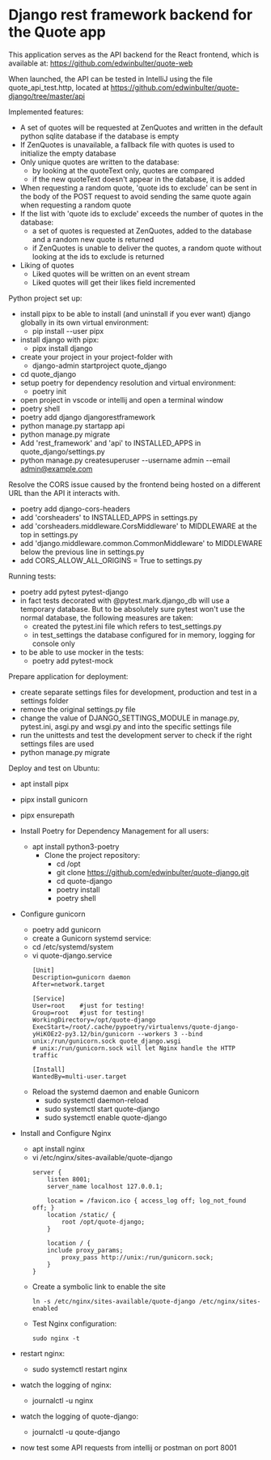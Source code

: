 # Django rest framework backend for the Quote app
This application serves as the API backend for the React frontend, which is available at:
https://github.com/edwinbulter/quote-web

When launched, the API can be tested in IntelliJ using the file quote_api_test.http, located at
https://github.com/edwinbulter/quote-django/tree/master/api

Implemented features:
- A set of quotes will be requested at ZenQuotes and written in the default python sqlite database if the database is empty
- If ZenQuotes is unavailable, a fallback file with quotes is used to initialize the empty database
- Only unique quotes are written to the database:
  - by looking at the quoteText only, quotes are compared
  - if the new quoteText doesn't appear in the database, it is added
- When requesting a random quote, 'quote ids to exclude' can be sent in the body of the POST request to avoid sending the same quote again when requesting a random quote
- If the list with 'quote ids to exclude' exceeds the number of quotes in the database:
  - a set of quotes is requested at ZenQuotes, added to the database and a random new quote is returned 
  - if ZenQuotes is unable to deliver the quotes, a random quote without looking at the ids to exclude is returned
- Liking of quotes
  - Liked quotes will be written on an event stream
  - Liked quotes will get their likes field incremented

Python project set up:
- install pipx to be able to install (and uninstall if you ever want) django globally in its own virtual environment:
  - pip install --user pipx
- install django with pipx: 
  - pipx install django
- create your project in your project-folder with 
  - django-admin startproject quote_django
- cd quote_django
- setup poetry for dependency resolution and virtual environment:
  - poetry init
- open project in vscode or intellij and open a terminal window
- poetry shell
- poetry add django djangorestframework
- python manage.py startapp api
- python manage.py migrate
- Add 'rest_framework' and 'api' to INSTALLED_APPS in quote_django/settings.py
- python manage.py createsuperuser --username admin --email admin@example.com

Resolve the CORS issue caused by the frontend being hosted on a different URL than the API it interacts with.
- poetry add django-cors-headers
- add 'corsheaders' to INSTALLED_APPS in settings.py
- add 'corsheaders.middleware.CorsMiddleware' to MIDDLEWARE at the top in settings.py
- add 'django.middleware.common.CommonMiddleware' to MIDDLEWARE below the previous line in settings.py
- add CORS_ALLOW_ALL_ORIGINS = True to settings.py

Running tests:
- poetry add pytest pytest-django
- in fact tests decorated with @pytest.mark.django_db will use a temporary database. But to be absolutely sure pytest won't use the normal database, the following measures are taken:
  - created the pytest.ini file which refers to test_settings.py
  - in test_settings the database configured for in memory, logging for console only
- to be able to use mocker in the tests:
  - poetry add pytest-mock

Prepare application for deployment:
- create separate settings files for development, production and test in a settings folder
- remove the original settings.py file
- change the value of DJANGO_SETTINGS_MODULE in manage.py, pytest.ini, asgi.py and wsgi.py and into the specific settings file
- run the unittests and test the development server to check if the right settings files are used
- python manage.py migrate

Deploy and test on Ubuntu:
- apt install pipx
- pipx install gunicorn
- pipx ensurepath
- Install Poetry for Dependency Management for all users:
  - apt install python3-poetry
    - Clone the project repository:
      - cd /opt
      - git clone https://github.com/edwinbulter/quote-django.git
      - cd quote-django
      - poetry install
      - poetry shell
- Configure gunicorn
  - poetry add gunicorn
  - create a Gunicorn systemd service:
  - cd /etc/systemd/system
  - vi quote-django.service
    ```
    [Unit]
    Description=gunicorn daemon
    After=network.target
    
    [Service]
    User=root    #just for testing!
    Group=root   #just for testing! 
    WorkingDirectory=/opt/quote-django
    ExecStart=/root/.cache/pypoetry/virtualenvs/quote-django-yHiKOEz2-py3.12/bin/gunicorn --workers 3 --bind unix:/run/gunicorn.sock quote_django.wsgi
    # unix:/run/gunicorn.sock will let Nginx handle the HTTP traffic 
    
    [Install]
    WantedBy=multi-user.target
    ```
  - Reload the systemd daemon and enable Gunicorn
    - sudo systemctl daemon-reload
    - sudo systemctl start quote-django
    - sudo systemctl enable quote-django

- Install and Configure Nginx
  - apt install nginx
  - vi /etc/nginx/sites-available/quote-django
    ```
    server {
        listen 8001;
        server_name localhost 127.0.0.1;
    
        location = /favicon.ico { access_log off; log_not_found off; }
        location /static/ {
            root /opt/quote-django;
        }
    
        location / {
        include proxy_params;
            proxy_pass http://unix:/run/gunicorn.sock;
        }
    }
    ```
  - Create a symbolic link to enable the site
    ```
    ln -s /etc/nginx/sites-available/quote-django /etc/nginx/sites-enabled
    ```
  - Test Nginx configuration:
    ```
    sudo nginx -t
    ```

- restart nginx:
  - sudo systemctl restart nginx
- watch the logging of nginx:
  - journalctl -u nginx
- watch the logging of quote-django:
  - journalctl -u qoute-django
- now test some API requests from intellij or postman on port 8001
